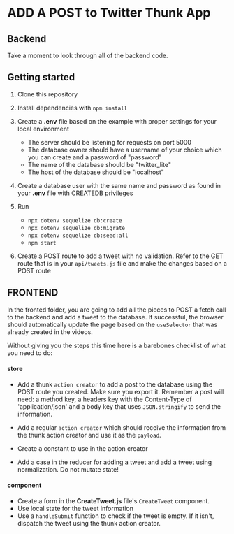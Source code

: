 # ADD A POST to Twitter Thunk App

## Backend

Take a moment to look through all of the backend code.

## Getting started

1. Clone this repository
2. Install dependencies with `npm install`
3. Create a **.env** file based on the example with proper settings for your
   local environment
   - The server should be listening for requests on port 5000
   - The database owner should have a username of your choice which you can
     create and a password of "password"
   - The name of the database should be "twitter_lite"
   - The host of the database should be "localhost"
4. Create a database user with the same name and password as found in your
   **.env** file with CREATEDB privileges
5. Run

   - `npx dotenv sequelize db:create`
   - `npx dotenv sequelize db:migrate`
   - `npx dotenv sequelize db:seed:all`
   - `npm start`

6. Create a POST route to add a tweet with no validation. Refer to the GET route
   that is in your `api/tweets.js` file and make the changes based on a POST
   route

## FRONTEND

In the fronted folder, you are going to add all the pieces to POST a fetch call
to the backend and add a tweet to the database. If successful, the browser
should automatically update the page based on the `useSelector` that was already
created in the videos.

Without giving you the steps this time here is a barebones checklist of what you
need to do:

#### store

- Add a thunk `action creator` to add a post to the database using the POST
  route you created. Make sure you export it. Remember a post will need: a
  method key, a headers key with the Content-Type of 'application/json' and a
  body key that uses `JSON.stringify` to send the information.

- Add a regular `action creator` which should receive the information from the
  thunk action creator and use it as the `payload`.

- Create a constant to use in the action creator

- Add a case in the reducer for adding a tweet and add a tweet using
  normalization. Do not mutate state!

#### component

- Create a form in the **CreateTweet.js** file's `CreateTweet` component.
- Use local state for the tweet information
- Use a `handleSubmit` function to check if the tweet is empty. If it isn't,
  dispatch the tweet using the thunk action creator.
